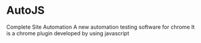 # AutoJS
Complete Site Automation
A new automation testing software for chrome
It is a chrome plugin developed by using javascript
